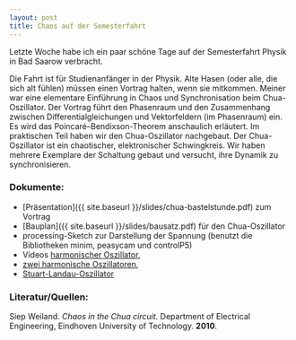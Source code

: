 ```yaml
---
layout: post
title: Chaos auf der Semesterfahrt
---
```


Letzte Woche habe ich ein paar schöne Tage auf der Semesterfahrt Physik in Bad Saarow verbracht.

Die Fahrt ist für Studienanfänger in der Physik. Alte Hasen (oder alle, die sich alt fühlen) müssen einen Vortrag halten, wenn sie mitkommen. Meiner war eine elementare Einführung in Chaos und Synchronisation beim Chua-Oszillator.
Der Vortrag führt den Phasenraum und den Zusammenhang zwischen Differentialgleichungen und Vektorfeldern (im Phasenraum) ein. Es wird das Poincaré–Bendixson-Theorem anschaulich erläutert.
Im praktischen Teil haben wir den Chua-Oszillator nachgebaut. Der Chua-Oszillator ist ein chaotischer, elektronischer Schwingkreis. Wir haben mehrere Exemplare der Schaltung gebaut und versucht, ihre Dynamik zu synchronisieren.

### Dokumente:

* [Präsentation]({{ site.baseurl }}/slides/chua-bastelstunde.pdf) zum Vortrag
* [Bauplan]({{ site.baseurl }}/slides/bausatz.pdf) für den Chua-Oszillator
* processing-Sketch zur Darstellung der Spannung (benutzt die Bibliotheken minim, peasycam und controlP5)
* Videos [harmonischer Oszillator](http://www.physik.tu-berlin.de/~fab/chua/Harmonsicher-Oszillator.avi),
* [zwei harmonische Oszillatoren](http://www.physik.tu-berlin.de/~fab/chua/Harmonsiche-Oszillatoren.avi),
* [Stuart-Landau-Oszillator](http://www.physik.tu-berlin.de/~fab/chua/Stuart-Landau.avi)


### Literatur/Quellen:

Siep Weiland. _Chaos in the Chua circuit_. Department of Electrical Engineering, Eindhoven University of Technology. **2010**.
